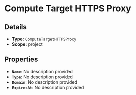 # Compute Target HTTPS Proxy

## Details

- **Type:** `ComputeTargetHTTPSProxy`
- **Scope:** project

## Properties

- **`Name`**: No description provided
- **`Type`**: No description provided
- **`Domain`**: No description provided
- **`ExpiresAt`**: No description provided
